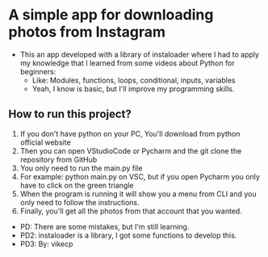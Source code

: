 # A simple app for downloading photos from Instagram
- This an app developed with a library of instaloader where I had to apply my knowledge that I learned from some videos 
about Python for beginners:
    - Like: Modules, functions, loops, conditional, inputs, variables
    - Yeah, I know is basic, but I'll improve my programming skills.

## How to run this project?
1. If you don't have python on your PC, You'll download from python official website 
2. Then you can open VStudioCode or Pycharm and the git clone the repository from GitHub
3. You only need to run the main.py file
4. For example: python main.py on VSC, but if you open Pycharm you only have to click on the green triangle
5. When the program is running it will show you a menu from CLI and you only need to follow the instructions.
6. Finally, you'll get all the photos from that account that you wanted.


- PD: There are some mistakes, but I'm still learning.
- PD2: instaloader is a library, I got some functions to develop this.
- PD3: By: vikecp
